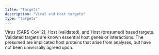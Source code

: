 ```yaml
---
title: "Targets"
description: "Viral and Host targets"
type: "targets"
---
```


Virus (SARS-CoV-2), Host (validated), and Host (presumed) based targets. Validated targets are known essential host 
genes or interactions. The presumed are implicated host proteins that arise from analyses, but have not been 
universally agreed upon. 
